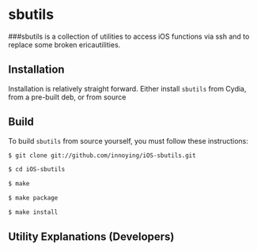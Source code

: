 sbutils
=======
###sbutils is a collection of utilities to access iOS functions via ssh and to replace some broken ericautilities.

Installation
------------
Installation is relatively straight forward. Either install `sbutils` from Cydia, from a pre-built deb, or from source


Build
------------
To build `sbutils` from source yourself, you must follow these instructions:

``` bash
$ git clone git://github.com/innoying/iOS-sbutils.git

$ cd iOS-sbutils

$ make

$ make package

$ make install

```

Utility Explanations (Developers)
------------
